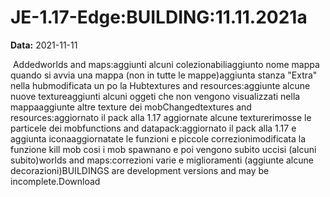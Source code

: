 # JE-1.17-Edge:BUILDING:11.11.2021a

**Data:** 2021-11-11

 Addedworlds and maps:aggiunti alcuni colezionabiliaggiunto nome mappa quando si avvia una mappa (non in tutte le mappe)aggiunta stanza "Extra" nella hubmodificata un po la Hubtextures and resources:aggiunte alcune nuove textureaggiunti alcuni oggeti che non vengono visualizzati nella mappaaggiunte altre texture dei mobChangedtextures and resources:aggiornato il pack alla 1.17 aggiornate alcune texturerimosse le particele dei mobfunctions and datapack:aggiornato il pack alla 1.17 e aggiunta iconaaggiornatate le funzioni e piccole correzionimodificata la funzione kill mob cosi i mob spawnano e poi vengono subito uccisi (alcuni subito)worlds and maps:correzioni varie e miglioramenti (aggiunte alcune decorazioni)BUILDINGS are development versions and may be incomplete.Download
